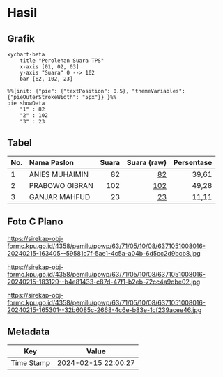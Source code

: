 # Hasil

## Grafik

```mermaid
xychart-beta
    title "Perolehan Suara TPS"
    x-axis [01, 02, 03]
    y-axis "Suara" 0 --> 102
    bar [82, 102, 23]
```

```mermaid
%%{init: {"pie": {"textPosition": 0.5}, "themeVariables": {"pieOuterStrokeWidth": "5px"}} }%%
pie showData
    "1" : 82
    "2" : 102
    "3" : 23
```

## Tabel

| No. | Nama Paslon    | Suara | Suara (raw) | Persentase |
|:--- |:-------------- | -----:| -----------:| ----------:|
| 1   | ANIES MUHAIMIN | 82    | [82][p-1]   | 39,61      |
| 2   | PRABOWO GIBRAN | 102   | [102][p-2]  | 49,28      |
| 3   | GANJAR MAHFUD  | 23    | [23][p-3]   | 11,11      |


[p-1]: https://github.com/gigit-pemilu/pemilu-2024-63-kalimantan-selatan/blob/main/pilpres/hitung-suara/sub/63-kalimantan-selatan/sub/71-kota-banjarmasin/sub/05-banjarmasin-tengah/sub/1008-gadang/sub/016-tps/sub/paslon-1.txt
[p-2]: https://github.com/gigit-pemilu/pemilu-2024-63-kalimantan-selatan/blob/main/pilpres/hitung-suara/sub/63-kalimantan-selatan/sub/71-kota-banjarmasin/sub/05-banjarmasin-tengah/sub/1008-gadang/sub/016-tps/sub/paslon-2.txt
[p-3]: https://github.com/gigit-pemilu/pemilu-2024-63-kalimantan-selatan/blob/main/pilpres/hitung-suara/sub/63-kalimantan-selatan/sub/71-kota-banjarmasin/sub/05-banjarmasin-tengah/sub/1008-gadang/sub/016-tps/sub/paslon-3.txt

## Foto C Plano

https://sirekap-obj-formc.kpu.go.id/4358/pemilu/ppwp/63/71/05/10/08/6371051008016-20240215-163405--59581c7f-5ae1-4c5a-a04b-6d5cc2d9bcb8.jpg

https://sirekap-obj-formc.kpu.go.id/4358/pemilu/ppwp/63/71/05/10/08/6371051008016-20240215-183129--b4e81433-c87d-47f1-b2eb-72cc4a9dbe02.jpg

https://sirekap-obj-formc.kpu.go.id/4358/pemilu/ppwp/63/71/05/10/08/6371051008016-20240215-165301--32b6085c-2668-4c6e-b83e-1cf239acee46.jpg


## Metadata

| Key        | Value               |
| ---------- | ------------------- |
| Time Stamp | 2024-02-15 22:00:27 |



